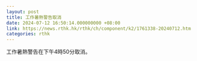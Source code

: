 ```yaml
---
layout: post
title: 工作暑熱警告取消
date: 2024-07-12 16:50:14.000000000 +08:00
link: https://news.rthk.hk/rthk/ch/component/k2/1761338-20240712.htm
categories: rthk
---
```


工作暑熱警告在下午4時50分取消。
